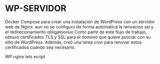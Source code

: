 # WP-SERVIDOR
Docker Compose para crear una instalación de WordPress con un servidor web de Nginx.
aun no se configuro de forma automatica la renvacion ssl y el redirecionamiento obligatooriuo Como parte de este flujo de trabajo, obtuvo certificados TLS y SSL para el dominio que quiere asociar con su sitio de WordPress. Además, creó una tarea cron para renovar estos certificados cuando sea necesario.


WP nginx lets ecript
